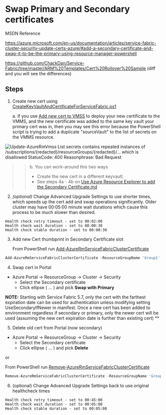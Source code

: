 Swap Primary and Secondary certificates
=======================================

MSDN Reference

<https://azure.microsoft.com/en-us/documentation/articles/service-fabric-cluster-security-update-certs-azure/#add-a-secondary-certificate-and-swap-it-to-be-the-primary-using-resource-manager-powershell> 

<https://github.com/ChackDan/Service-Fabric/tree/master/ARM%20Templates/Cert%20Rollover%20Sample> (diff and you will see the differences)


## Steps

1.  Create new cert using [CreateKeyVaultAndCertificateForServiceFabric.ps1](./CreateKeyVaultAndCertificateForServiceFabric.ps1)

	a.  If you use [Add new cert to VMSS](./Add_New_Cert_To_VMSS.ps1) to deploy your new certificate to the VMMS, and the new certificate was added to the same key vault your primary cert was in, then you may see this error because the PowerShell script is trying to add a duplicate "sourceVault" to the list of secrets on the VMMS resource.

![Update-AzureRmVmss List secrets contains repeated instances of /subscriptions/{redacted}/resourceGroups/{redacted}/... which is disallowed
StatusCode: 400
Reasonphrase: Bad Request](../media/certswap_image1.png)

>>b.  You can work-around this two ways
>>* Create the new cert in a different keyvault.
>>* See steps 4a - 4b on [Use Azure Resource Explorer to add the Secondary Certificate.md](./Use%20Azure%20Resource%20Explorer%20to%20add%20the%20Secondary%20Certificate.md)

2.  *(optional)* Change Advanced Upgrade Settings to use shorter times, which speeds up the cert add and swap operations significantly.  Older cluster may have 00:05:00 minute wait durations which cause this process to be much slower than desired.

```Batch
Health check retry timeout - set to 00:02:00
Health check wait duration - set to 00:00:30
Health check stable duration - set to 00:00:30
```

3.  Add new Cert thumbprint in Secondary Certificate slot

    From PowerShell run [Add-AzureRmServiceFabricClusterCertificate](https://docs.microsoft.com/en-us/powershell/module/azurerm.servicefabric/Add-AzureRmServiceFabricClusterCertificate?view=azurermps-4.1.0)

```PowerShell
Add-AzureRmServiceFabricClusterCertificate -ResourceGroupName 'Group1' -Name 'Contoso01SFCluster' -SecretIdentifier '<https://contoso03vault.vault.azure.net/secrets/contoso03vaultrg/7f7de9131c034172b9df37ccc549524f>'
```

4.  Swap cert in Portal
	
* Azure Portal -> ResourceGroup -> Cluster -> Security
	* Select the Secondary certificate
	* Click ellipse ( ... ) and pick **Swap with Primary**


**NOTE:** Starting with Service Fabric 5.7, only the cert with the farthest expiration date can be used for authentication unless modifying setting UseSecondaryIfNewer in manifest. Once a new cert has been added to environment regardless if secondary or primary, only the newer cert will be used (assuming the new cert expiration date is further than existing cert) **


5.  Delete old cert from Portal (now secondary)

* Azure Portal -> ResourceGroup -> Cluster -> Security
	* Select the Secondary certificate
	* Click ellipse ( ... ) and pick **Delete**

or

From PowerShell run [Remove-AzureRmServiceFabricClusterCertificate](https://docs.microsoft.com/en-us/powershell/module/azurerm.servicefabric/Remove-AzureRmServiceFabricClusterCertificate)

```PowerShell
Remove-AzureRmServiceFabricClusterCertificate -ResourceGroupName 'Group1' -Name 'Contoso01SFCluster' -Thumbprint '5F3660C715EBBDA31DB1FFDCF508302348DE8E7A
```

6.  (optional) Change Advanced Upgrade Settings back to use original healthcheck times

```Batch
Health check retry timeout - set to 00:45:00
Health check wait duration - set to 00:05:00
Health check stable duration - set to 00:05:00
```

